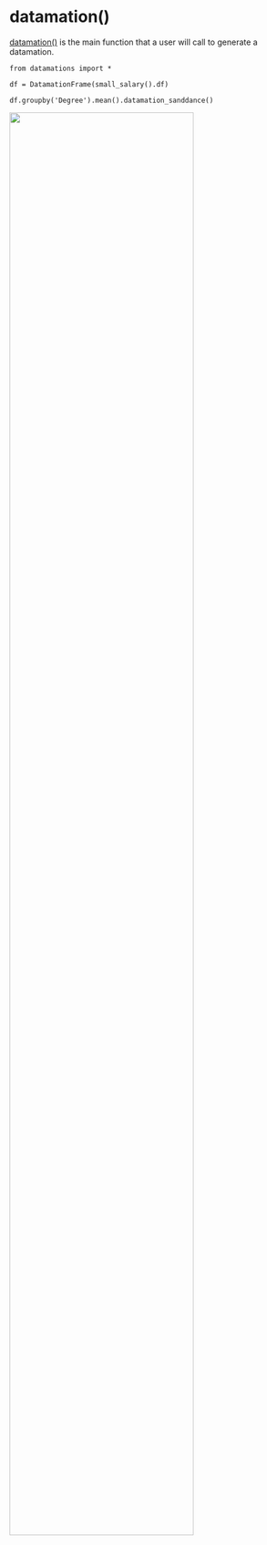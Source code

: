 # datamation()

[datamation()](https://github.com/microsoft/datamations/blob/main/datamations/datamation_frame.py#L122) is the main function that a user will call to generate a datamation.

```{python}
from datamations import *

df = DatamationFrame(small_salary().df)

df.groupby('Degree').mean().datamation_sanddance()
```
<img src="../man/figures/README-mean_salary_group_by_degree.gif" width="80%" />
